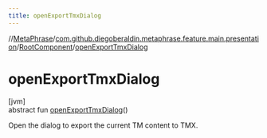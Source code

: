 ```yaml
---
title: openExportTmxDialog
---
```

//[MetaPhrase](../../../index.html)/[com.github.diegoberaldin.metaphrase.feature.main.presentation](../index.html)/[RootComponent](index.html)/[openExportTmxDialog](open-export-tmx-dialog.html)



# openExportTmxDialog



[jvm]\
abstract fun [openExportTmxDialog](open-export-tmx-dialog.html)()



Open the dialog to export the current TM content to TMX.




